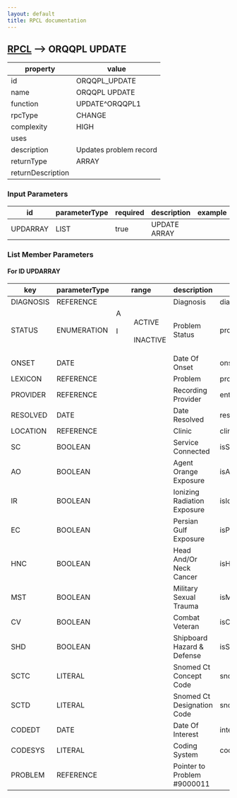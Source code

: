 ```yaml
---
layout: default
title: RPCL documentation
---
```




## [RPCL](TableOfContent.md) --> ORQQPL UPDATE 

 property | value 
--- | --- 
 id | ORQQPL_UPDATE
 name | ORQQPL UPDATE
 function | UPDATE^ORQQPL1
 rpcType | CHANGE
 complexity | HIGH
 uses | 
 description | Updates problem record
 returnType | ARRAY
 returnDescription | 

### Input Parameters

| id | parameterType | required | description | example | listMemberParameters | 
| --- | --- | --- | --- | --- | --- | 
| UPDARRAY | LIST | true | UPDATE ARRAY |  | [List Member](#for-id-updarray) | 

### List Member Parameters


#### For ID UPDARRAY

| key | parameterType | range | description | mvdmProperty | example | 
| --- | --- | --- | --- | --- | --- | 
| DIAGNOSIS | REFERENCE |  | Diagnosis | diagnosis | ORARRAY(\DIAGNOSIS\)=\521774\ | 
| STATUS | ENUMERATION | <dl><dt>A</dt><dd>ACTIVE</dd><dt>I</dt><dd>INACTIVE</dd></dl> | Problem Status | problemStatus | ORARRAY(\STATUS\)=\I\ | 
| ONSET | DATE |  | Date Of Onset | onsetDate | ORARRAY(\ONSET\)=\3160303.\ | 
| LEXICON | REFERENCE |  | Problem | problem | ORARRAY(\LEXICON\)=\7647488\ | 
| PROVIDER | REFERENCE |  | Recording Provider | enteredBy | ORARRAY(\PROVIDER\)=\57\ | 
| RESOLVED | DATE |  | Date Resolved | resolvedDate | ORARRAY(\RESOLVED\)=\3160812\ | 
| LOCATION | REFERENCE |  | Clinic | clinic | ORARRAY(\LOCATION\)=\10\ | 
| SC | BOOLEAN |  | Service Connected | isServiceConnected | ORARRAY(\SC\)=\\ | 
| AO | BOOLEAN |  | Agent Orange Exposure | isAgentOrangeExposure | ORARRAY(\AO\)=\0\ | 
| IR | BOOLEAN |  | Ionizing Radiation Exposure | isIonizingRadiationExposure | ORARRAY(\IR\)=\0\ | 
| EC | BOOLEAN |  | Persian Gulf Exposure | isPersianGulfExposure | ORARRAY(\EC\)=\0\ | 
| HNC | BOOLEAN |  | Head And/Or Neck Cancer | isHeadAndOrNeckCancer | ORARRAY(\HNC\)=\0\ | 
| MST | BOOLEAN |  | Military Sexual Trauma | isMilitarySexualTrauma | ORARRAY(\MST\)=\0\ | 
| CV | BOOLEAN |  | Combat Veteran | isCombatVeteran | ORARRAY(\CV\)=\0\ | 
| SHD | BOOLEAN |  | Shipboard Hazard & Defense | isShipboardHazardDefense | ORARRAY(\SHD\)=\0\ | 
| SCTC | LITERAL |  | Snomed Ct Concept Code | snomedCTConceptCode | ORARRAY(\SCTC\)=\38341003\ | 
| SCTD | LITERAL |  | Snomed Ct Designation Code | snomedCTDesignationCode | ORARRAY(\SCTD\)=\64176011\ | 
| CODEDT | DATE |  | Date Of Interest | interestDate | ORARRAY(\CODEDT\)=\3160725.\ | 
| CODESYS | LITERAL |  | Coding System | codingSystem | ORARRAY(\CODESYS\)=\10D\ | 
| PROBLEM | REFERENCE |  | Pointer to Problem #9000011 |  | ORARRAY(\PROBLEM\)=\1\ | 